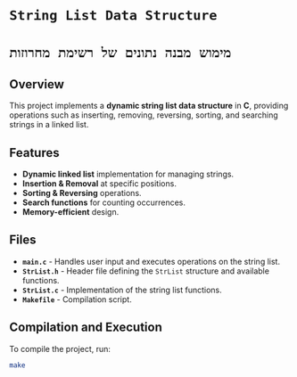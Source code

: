 # `String List Data Structure`
# `מימוש מבנה נתונים של רשימת מחרוזות`


## Overview
This project implements a **dynamic string list data structure** in **C**, providing operations such as inserting, removing, reversing, sorting, and searching strings in a linked list.

## Features
- **Dynamic linked list** implementation for managing strings.
- **Insertion & Removal** at specific positions.
- **Sorting & Reversing** operations.
- **Search functions** for counting occurrences.
- **Memory-efficient** design.

## Files
- **`main.c`** - Handles user input and executes operations on the string list.
- **`StrList.h`** - Header file defining the `StrList` structure and available functions.
- **`StrList.c`** - Implementation of the string list functions.
- **`Makefile`** - Compilation script.

## Compilation and Execution
To compile the project, run:
```sh
make
